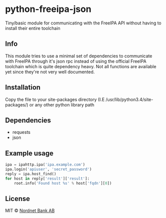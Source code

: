 # python-freeipa-json
Tiny/basic module for communicating with the FreeIPA API without having to install their entire toolchain
## Info
This module tries to use a minimal set of dependencies to communicate with FreeIPA through it's json rpc instead of using the official FreeIPA toolchain which is quite dependency heavy. Not all functions are available yet since they're not very well documented.
## Installation
Copy the file to your site-packages directory (I.E /usr/lib/python3.4/site-packages/) or any other python library path
## Dependencies
- requests
- json

## Example usage
```python
ipa = ipahttp.ipa('ipa.example.com')
ipa.login('apiuser', 'secret_password')
reply = ipa.host_find()
for host in reply['result']['result']:
    root.info('Found host %s' % host['fqdn'][0])
```

## License

MIT © [Nordnet Bank AB](https://www.nordnet.se/)
